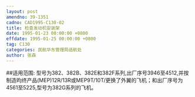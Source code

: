 ```yaml
---
layout: post
amendno: 39-1351
cadno: CAD1995-C130-02
title: 检查发动机安装架
date: 1995-01-23 00:00:00 +0800
effdate: 1995-01-25 00:00:00 +0800
tag: C130
categories: 民航华东管理局适航处
author: 张森
---
```


##适用范围:
型号为382、382B、382E和382F系列,出厂序号3946至4512,并按制造昀终产品(MEP)12R/13R或MEP9T/10T/更换了外翼的飞机；和出厂序号为4561至5225,型号为382G系列的飞机。

